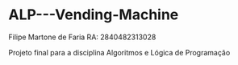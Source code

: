 # ALP---Vending-Machine
Filipe Martone de Faria
RA: 2840482313028

Projeto final para a disciplina Algoritmos e Lógica de Programação
